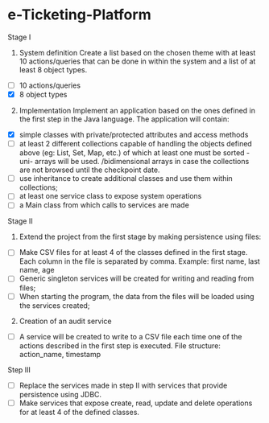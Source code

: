 # e-Ticketing-Platform

Stage I
1) System definition
Create a list based on the chosen theme with at least 10 actions/queries that can be done in
within the system and a list of at least 8 object types.
  - [ ] 10 actions/queries
  - [x] 8 object types
 
2) Implementation
Implement an application based on the ones defined in the first step in the Java language.
The application will contain:
  - [x] simple classes with private/protected attributes and access methods
  - [ ] at least 2 different collections capable of handling the objects defined above (eg: List, Set,
Map, etc.) of which at least one must be sorted - uni- arrays will be used.
/bidimensional arrays in case the collections are not browsed until the checkpoint date.
  - [ ] use inheritance to create additional classes and use them within collections;
  - [ ] at least one service class to expose system operations
  - [ ] a Main class from which calls to services are made

Stage II
1) Extend the project from the first stage by making persistence using files:
  - [ ] Make CSV files for at least 4 of the classes defined in the first stage. Each column in the file is separated by comma. Example: first name, last name, age
  - [ ] Generic singleton services will be created for writing and reading from files;
  - [ ] When starting the program, the data from the files will be loaded using the services created;

2) Creation of an audit service
  - [ ] A service will be created to write to a CSV file each time one of the actions described in the first step is executed. File structure: action_name, timestamp

Step III
  - [ ] Replace the services made in step II with services that provide persistence using JDBC.
  - [ ] Make services that expose create, read, update and delete operations for at least 4 of the defined classes.
